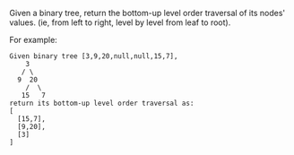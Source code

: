 Given a binary tree, return the bottom-up level order traversal of its nodes' values. (ie, from left to right, level by level from leaf to root).

For example:

```code
Given binary tree [3,9,20,null,null,15,7],
    3
   / \
  9  20
    /  \
   15   7
return its bottom-up level order traversal as:
[
  [15,7],
  [9,20],
  [3]
]
```